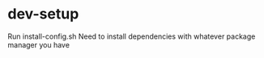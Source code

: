 # dev-setup
Run install-config.sh
Need to install dependencies with whatever package manager you have
